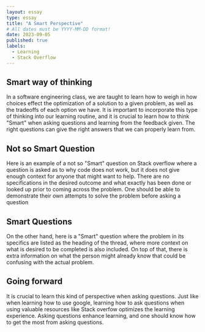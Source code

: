 ```yaml
---
layout: essay
type: essay
title: "A Smart Perspective"
# All dates must be YYYY-MM-DD format!
date: 2023-09-05
published: true
labels:
  - Learning
  - Stack Overflow
---
```



## Smart way of thinking 
In a software engineering class, we are taught to learn how to weigh in how choices effect the optimization of a solution to a given problem, as well as the tradeoffs of each option we have. It is important to incorporate this type of thinking into our learning routine, and it is crucial to learn how to think "Smart" when asking questions and learning from the feedback given.  The right questions can give the right answers that we can properly learn from.

## Not so Smart Question
Here is an example of a not so "Smart" question  on Stack overflow where a question is asked as to why code does not work, but it does not give enough context for anyone that might want to help.  There are no specifications in the desired outcome and what exactly has been done or looked up prior to coming across the problem.  One should be able to demonstrate their own attempts to solve the problem before asking a question

## Smart Questions
On the other hand, here is a "Smart" question where the problem in its specifics are listed as the heading of the thread, where more context on what is desired to be completed is also included.  On top of that, there is extra information on what the person might already know that could be confusing with the actual problem.

## Going forward

It is crucial to learn this kind of perspective when asking questions. Just like when learning how to use google, learning how to ask questions when using valuable resources like Stack overfow optimizes the learning experience.  Asking questions enhance learning, and one should know how to get the most from asking questions.
























